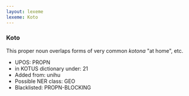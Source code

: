 ```yaml
---
layout: lexeme
lexeme: Koto
---
```


###  Koto

This proper noun overlaps forms of very common *kotona* "at home", etc.
* UPOS:  PROPN
* in KOTUS dictionary under:  21
* Added from:  unihu
* Possible NER class:  GEO
* Blacklisted:  PROPN-BLOCKING

